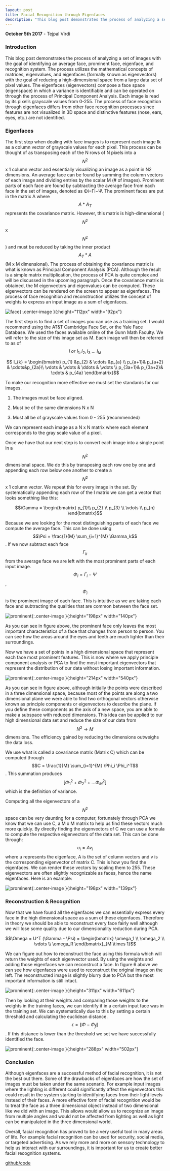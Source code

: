 ```yaml
---
layout: post
title: Facial Recognition through Eigenfaces
description: "This blog post demonstrates the process of analyzing a set of images with the goal of identifying an average face, prominent face, eigenface, and recognition system using eigenvectors."
---
```

**October 5th 2017** - Tejpal Virdi

### Introduction
This blog post demonstrates the process of analyzing a set of images with the goal of identifying an average face, prominent face, eigenface, and recognition system. The process utilizes the mathematical concepts of matrices, eigenvalues, and eigenfaces (formally known as eigenvectors) with the goal of reducing a high-dimensional space from a large data set of pixel values. The eigenfaces (eigenvectors) compose a face space (eigenspace) in which a variance is identifiable and can be operated on through the process of Principal Component Analysis. Each image is read by its pixel’s grayscale values from 0-255. The process of face recognition through eigenfaces differs from other face recognition processes since features are not visualized in 3D space and distinctive features (nose, ears, eyes, etc.) are not identified.

### Eigenfaces
The first step when dealing with face images is to represent each image Ik as a column vector of grayscale values for each pixel. This process can be thought of as transposing each of the N rows of N pixels into a $$N^{2}$$ x 1 column vector and essentially visualizing an image as a point in N2 dimensions. An average face can be found by summing the column vectors of each image and dividing entries by the scalar M (# of images). Prominent parts of each face are found by subtracting the average face from each face in the set of images, denoted as Φi=Γi−Ψ. The prominent faces are put in the matrix A where $$A * A_{T}$$ represents the covariance matrix. However, this matrix is high-dimensional ($$N^{2}$$ x $$N^{2}$$) and must be reduced by taking the inner product $$A_{T} * A $$ (M x M dimensional). The process of obtaining the covariance matrix is what is known as Principal Component Analysis (PCA). Although the result is a simple matrix multiplication, the process of PCA is quite complex and will be discussed in the upcoming paragraph. Once the covariance matrix is obtained, the M eigenvectors and eigenvalues can be computed. These eigenvectors can be rendered on the screen to appear as eigenfaces. The process of face recognition and reconstruction utilizes the concept of weights to express an input image as a sum of eigenfaces. 

![face](/images/3.png){:.center-image }{:height="112px" width="92px"}

The first step is to find a set of images you can use as a training set. I would recommend using the AT&T Cambridge Face Set, or the Yale Face Database. We used the faces available online of the Gunn Math Faculty. We will refer to the size of this image set as M. Each image will then be referred to as of $${I}\ or \ I_{1}, I_{2}, I_{3} \ ... \ I_{M}$$



$$
I_{k} = \begin{bmatrix}
p_{1} &p_{2} & \cdots &p_{a} \\ 
 p_{a+1}& p_{a+2} & \cdots&p_{2a}\\ 
\vdots &  \vdots & \ddots & \vdots \\ 
 p_{3a+1}& p_{3a+2}& \cdots & p_{4a}
\end{bmatrix}$$


To make our recognition more effective we must set the standards for our images.

1. The images must be face aligned.

2. Must be of the same dimensions N x N 

3. Must all be of grayscale values from 0 - 255 (recommended)

We can represent each image as a N x N matrix where each element corresponds to the gray scale value of a pixel.

Once we have that our next step is to convert each image into a single point in a $$N^{2} $$ dimensional space. We do this by transposing each row one by one and appending each row below one another to create a  $$ N^{2}$$ x 1 column vector. We repeat this for every image in the set.  By systematically appending each row of the I matrix we can get a vector that looks something like this:


$$\Gamma =  \begin{bmatrix}
p_{1}\\ p_{2}
\\ p_{3}
\\ \vdots
\\ p_{n}
\end{bmatrix}$$

Because we are looking for the most distinguishing parts of each face we compute the average face. This can be done using $$\Psi = \frac{1}{M} \sum_{i=1}^{M} \Gamma_k$$. If we now subtract each face $$\Gamma_k$$ from the average face we are left with the most prominent parts of each input image. $$\Phi_i = \Gamma_i - \Psi$$ , $$\Phi_i$$ is the prominent image of each face. This is intuitive as we are taking each face and subtracting the qualities that are common between the face set.

![prominent](/images/prominent.png){:.center-image }{:height="198px" width="140px"}

As you can see in figure above, the prominent face only leaves the most important characteristics of a face that changes from person to person. You can see how the areas around the eyes and teeth are much lighter than their surroundings. 

Now we have a set of points in a high dimensional space that represent each face most prominent features. This is now where we apply principle component analysis or PCA to find the most important eigenvectors that represent the distribution of our data without losing important information.

![prominent](/images/pca.png){:.center-image }{:height="214px" width="540px"}

As you can see in figure above, although initially the points were described in a three dimensional space, because most of the points are along a two dimensional plane we were able to find two orthogonal vectors otherwise known as principle components 
or eigenvectors to describe the plane. If you define these components as the axis of a new space, you are able to make a subspace with reduced dimensions. This idea can be applied to our high dimensional data set and reduce the size of our data from $$N^{2} \rightarrow  M$$dimensions. The efficiency gained by reducing the dimensions outweighs the data loss.
 
We use what is called a covariance matrix (Matrix C) which can be computed through $$C = \frac{1}{M} \sum_{i=1}^{M} \Phi_i \Phi_i^T$$. This summation produces $$\left[ \Phi_1^2 + \Phi_2^2 + ... \Phi_M^2 \right]$$ which is the definition of variance. 

Computing all the eigenvectors of a $$N^{2}$$ space can be very daunting for a computer, fortunately through PCA we know that we can use C, a M x M matrix to help us find these vectors much more quickly. By directly finding the eigenvectors of C we can use a formula to compute the respective eigenvectors of the data set. This can be done through: $$u_i = A v_i$$ where u represents the eigenface, A is the set of column vectors and v is the corresponding eigenvector of matrix C. This is how you find the eigenfaces. We can render these vectors by scaling them to 255. These eigenvectors are often slightly recognizable as faces, hence the name eigenfaces. Here is an example:

![prominent](/images/eigen.png){:.center-image }{:height="198px" width="139px"}


### Reconstruction & Recognition
Now that we have found all the eigenfaces we can essentially express every face in the high dimensional space as a sum of these eigenfaces. Therefore in theory we should be able to reconstruct every face fairly well although we will lose some quality due to our dimensionality reduction during PCA.

$$\Omega = U^T (\Gamma - \Psi) =  \begin{bmatrix} \omega_1 \\ \omega_2 \\ \vdots \\ \omega_R \end{bmatrix}_{M \times 1}$$ 


We can figure out how to reconstruct the face using this formula which will return the weights of each eigenvector used. By using the weights and adding those eigenfaces we can reconstruct a face. In figure 6 above we can see how eigenfaces were used to reconstruct the original image on the left. The reconstructed image is slightly blurry due to PCA but the most important information is still intact.

![prominent](/images/kek.png){:.center-image }{:height="311px" width="611px"}

Then by looking at their weights and comparing those weights to the weights in the training faces, we can identify if in a certain input face was in the training set. We can systematically due to this by setting a certain threshold and calculating the euclidean distance. $$\epsilon = \left\| \Phi - \Phi_f \right\|$$. If this distance is lower than the threshold we set we have successfully identified the face.

![prominent](/images/omega.png){:.center-image }{:height="288px" width="502px"}


### Conclusion
Although eigenfaces are a successful method of facial recognition, it is not the best out there. Some of the drawbacks of eigenfaces are how the set of images must be taken under the same scenario. For example input images where the lighting is different could significantly affect the eigenvectors this could result in the system starting to identifying faces from their light levels instead of their faces. A more effective form of facial recognition would be to treat the face as a three dimensional object instead of two dimensional like we did with an image. This allows would allow us to recognize an image from multiple angles and would not be affected from lighting as well as light can be manipulated in the three dimensional world.

Overall, facial recognition has proved to be a very useful tool in many areas of life. For example facial recognition can be used for security, social media, or targeted advertising. As we rely more and more on sensory technology to help us interact with our surroundings, it is important for us to create better facial recognition systems. 

[github/code](https://github.com/johnguibas/eigenfaces)
